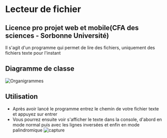 # Lecteur de fichier
## Licence pro projet web et mobile(CFA des sciences - Sorbonne Université)

Il s'agit d'un programme qui permet de lire des fichiers, uniquement des fichiers texte pour l'instant 

## Diagramme de classe
![Organigrammes](https://user-images.githubusercontent.com/84101935/195612366-7fd96aa1-3446-4597-ac65-776a6b1eba68.png)

## Utilisation 
- Après avoir lancé le programme entrez le chemin de votre fichier texte et appuyez sur entrer
- Vous pourrez ensuite voir s'afficher le texte dans la console, d'abord en mode normal puis avec les lignes inversées et enfin en mode palindromique
![capture](https://user-images.githubusercontent.com/84101935/195622832-f9495980-7288-4bbe-b92f-f7eaa2b50506.png)

